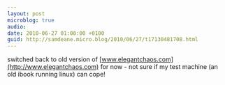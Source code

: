 ```yaml
---
layout: post
microblog: true
audio: 
date: 2010-06-27 01:00:00 +0100
guid: http://samdeane.micro.blog/2010/06/27/t17130481708.html
---
```

switched back to old version of [www.elegantchaos.com](http://www.elegantchaos.com) for now - not sure if my test machine (an old ibook running linux) can cope!
